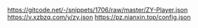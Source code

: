 https://gitcode.net/-/snippets/1706/raw/master/ZY-Player.json
https://v.xzbzq.com/y/zy.json
https://pz.nianxin.top/config.json
